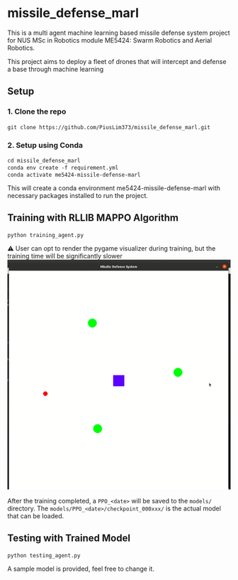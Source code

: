 # missile_defense_marl
This is a multi agent machine learning based missile defense system project for NUS MSc in Robotics module ME5424: Swarm Robotics and Aerial Robotics.

This project aims to deploy a fleet of drones that will intercept and defense a base through machine learning 

## Setup
### 1. Clone the repo
```
git clone https://github.com/PiusLim373/missile_defense_marl.git
```
### 2. Setup using Conda
```
cd missile_defense_marl
conda env create -f requirement.yml
conda activate me5424-missile-defense-marl
```
This will create a conda environment me5424-missile-defense-marl with necessary packages installed to run the project.

## Training with RLLIB MAPPO Algorithm
```
python training_agent.py
```
:warning: User can opt to render the pygame visualizer during training, but the training time will be significantly slower
![](/docs/pygame_visualizer.png)

After the training completed, a `PPO_<date>` will be saved to the `models/` directory. The `models/PPO_<date>/checkpoint_000xxx/` is the actual model that can be loaded.

## Testing with Trained Model
```
python testing_agent.py
```
A sample model is provided, feel free to change it.